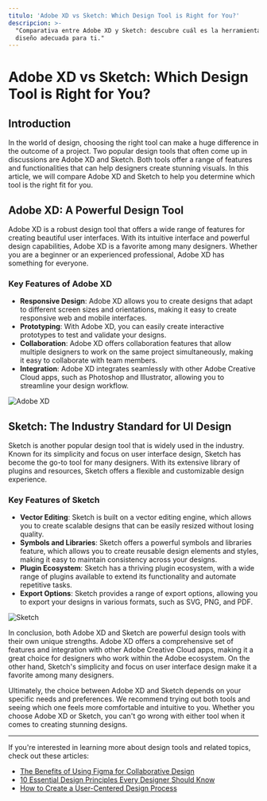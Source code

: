 ```yaml
---
titulo: 'Adobe XD vs Sketch: Which Design Tool is Right for You?'
descripcion: >-
  "Comparativa entre Adobe XD y Sketch: descubre cuál es la herramienta de
  diseño adecuada para ti."
---
```


# Adobe XD vs Sketch: Which Design Tool is Right for You?



## Introduction



In the world of design, choosing the right tool can make a huge difference in the outcome of a project. Two popular design tools that often come up in discussions are Adobe XD and Sketch. Both tools offer a range of features and functionalities that can help designers create stunning visuals. In this article, we will compare Adobe XD and Sketch to help you determine which tool is the right fit for you.



## Adobe XD: A Powerful Design Tool



Adobe XD is a robust design tool that offers a wide range of features for creating beautiful user interfaces. With its intuitive interface and powerful design capabilities, Adobe XD is a favorite among many designers. Whether you are a beginner or an experienced professional, Adobe XD has something for everyone.



### Key Features of Adobe XD



- **Responsive Design**: Adobe XD allows you to create designs that adapt to different screen sizes and orientations, making it easy to create responsive web and mobile interfaces.
- **Prototyping**: With Adobe XD, you can easily create interactive prototypes to test and validate your designs.
- **Collaboration**: Adobe XD offers collaboration features that allow multiple designers to work on the same project simultaneously, making it easy to collaborate with team members.
- **Integration**: Adobe XD integrates seamlessly with other Adobe Creative Cloud apps, such as Photoshop and Illustrator, allowing you to streamline your design workflow.



![Adobe XD](./img/abogados-de-vivienda-1.webp)



## Sketch: The Industry Standard for UI Design



Sketch is another popular design tool that is widely used in the industry. Known for its simplicity and focus on user interface design, Sketch has become the go-to tool for many designers. With its extensive library of plugins and resources, Sketch offers a flexible and customizable design experience.



### Key Features of Sketch



- **Vector Editing**: Sketch is built on a vector editing engine, which allows you to create scalable designs that can be easily resized without losing quality.
- **Symbols and Libraries**: Sketch offers a powerful symbols and libraries feature, which allows you to create reusable design elements and styles, making it easy to maintain consistency across your designs.
- **Plugin Ecosystem**: Sketch has a thriving plugin ecosystem, with a wide range of plugins available to extend its functionality and automate repetitive tasks.
- **Export Options**: Sketch provides a range of export options, allowing you to export your designs in various formats, such as SVG, PNG, and PDF.



![Sketch](./img/abogados-de-vivienda-2.webp)





In conclusion, both Adobe XD and Sketch are powerful design tools with their own unique strengths. Adobe XD offers a comprehensive set of features and integration with other Adobe Creative Cloud apps, making it a great choice for designers who work within the Adobe ecosystem. On the other hand, Sketch's simplicity and focus on user interface design make it a favorite among many designers.

Ultimately, the choice between Adobe XD and Sketch depends on your specific needs and preferences. We recommend trying out both tools and seeing which one feels more comfortable and intuitive to you. Whether you choose Adobe XD or Sketch, you can't go wrong with either tool when it comes to creating stunning designs.

---

If you're interested in learning more about design tools and related topics, check out these articles:


- [The Benefits of Using Figma for Collaborative Design](https://www.example.com/blog/figma-collaborative-design)
- [10 Essential Design Principles Every Designer Should Know](https://www.example.com/blog/design-principles)
- [How to Create a User-Centered Design Process](https://www.example.com/blog/user-centered-design-process)


